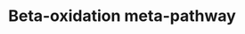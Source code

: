 ---
annotations:
- id: PW:0000738
  parent: classic metabolic pathway
  type: Pathway Ontology
  value: fatty acid beta degradation pathway
authors:
- Nsalomonis
- MaintBot
- Evelo
- C.Redfern
- Christine Chichester
- Khanspers
- Eweitz
- Mkutmon
description: Updated from Charles Redfern and Nathan Salomonis' original by Magali
  Jaillard, Marijke Vermeer, Michiel Adrieans, Ron Schormans and Chris Evelo, see
  website.
last-edited: 2021-06-04
organisms:
- Drosophila melanogaster
redirect_from:
- /index.php/Pathway:WP443
- /instance/WP443
revision: null
schema-jsonld:
- '@context': https://schema.org/
  '@id': https://wikipathways.github.io/pathways/WP443.html
  '@type': Dataset
  creator:
    '@type': Organization
    name: WikiPathways
  description: Updated from Charles Redfern and Nathan Salomonis' original by Magali
    Jaillard, Marijke Vermeer, Michiel Adrieans, Ron Schormans and Chris Evelo, see
    website.
  keywords:
  - ACADL
  - ACSL4
  - ACSL5
  - ACSL6
  - AcCoAS
  - Arc42
  - CG1041
  - CG10932
  - CG11055
  - CG12262
  - CG2107
  - CG31871
  - CG3961
  - CG4389
  - CG5295
  - CG6543
  - CG7430
  - CG7461
  - CG7995
  - CG9547
  - CHKB
  - CPT1B
  - CPTI
  - Gyk
  - HADHSC
  - LIPC
  - LPL
  - Thiolase
  - Tpi
  - colt
  - l(2)44DEa
  - l(2)k05713
  license: CC0
  name: Beta-oxidation meta-pathway
seo: CreativeWork
title: Beta-oxidation meta-pathway
wpid: WP443
---